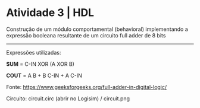 # Atividade 3 | HDL

Construção de um módulo comportamental (behavioral) implementando a expressão booleana resultante de um circuito full adder de 8 bits

---

Expressões utilizadas: 

**SUM** = C-IN XOR (A XOR B)

**COUT** = A B + B C-IN + A C-IN

Fonte: https://www.geeksforgeeks.org/full-adder-in-digital-logic/

Circuito: circuit.circ (abrir no Logisim) / circuit.png
